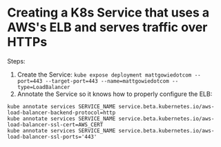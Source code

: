 # Creating a K8s Service that uses a AWS's ELB and serves traffic over HTTPs

Steps:

1. Create the Service: `kube expose deployment mattgowiedotcom --port=443 --target-port=443 --name=mattgowiedotcom --type=LoadBalancer`
2. Annotate the Service so it knows how to properly configure the ELB:
```
kube annotate services SERVICE_NAME service.beta.kubernetes.io/aws-load-balancer-backend-protocol=http
kube annotate services SERVICE_NAME service.beta.kubernetes.io/aws-load-balancer-ssl-cert=AWS_CERT
kube annotate services SERVICE_NAME service.beta.kubernetes.io/aws-load-balancer-ssl-ports='443'
```
